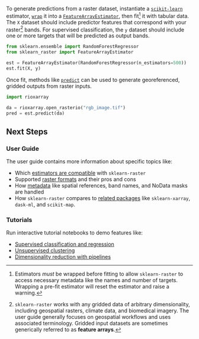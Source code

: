 To generate predictions from a raster dataset, instantiate a [`scikit-learn`](https://scikit-learn.org/stable/) estimator, [`wrap`](../api/wrap.md) it into a [`FeatureArrayEstimator`](../api/wrap.md/#sklearn_raster.estimator.FeatureArrayEstimator), then fit[^fit-after-wrap] it with tabular data. The `X` dataset should include predictor features that correspond with your raster[^rasters] bands. For supervised classification, the `y` dataset should include one or more targets that will be predicted as output bands.

```python
from sklearn.ensemble import RandomForestRegressor
from sklearn_raster import FeatureArrayEstimator

est = FeatureArrayEstimator(RandomForestRegressor(n_estimators=500))
est.fit(X, y)
```

Once fit, methods like [`predict`](../api/wrap.md/#sklearn_raster.FeatureArrayEstimator.predict) can be used to generate georeferenced, gridded outputs from raster inputs.

```python
import rioxarray

da = rioxarray.open_rasterio("rgb_image.tif")
pred = est.predict(da)
```

## Next Steps

### User Guide

The user guide contains more information about specific topics like:

- Which [estimators are compatible](compatible_estimators.md) with `sklearn-raster`
- Supported [raster formats](raster_formats.md) and their pros and cons
- How [metadata](metadata.md) like spatial references, band names, and NoData masks are handled
- How `sklearn-raster` compares to [related packages](related_packages.md) like `sklearn-xarray`, `dask-ml`, and `scikit-map`.

### Tutorials

Run interactive tutorial notebooks to demo features like:

- [Supervised classification and regression](../tutorials/supervised_classification_and_regression.ipynb)
- [Unsupervised clustering](../tutorials/unsupervised_clustering.ipynb)
- [Dimensionality reduction with pipelines](../tutorials/dimensionality_reduction.ipynb)

[^fit-after-wrap]: Estimators *must* be wrapped before fitting to allow `sklearn-raster` to access necessary metadata like the names and number of targets. Wrapping a pre-fit estimator will reset the estimator and raise a warning.

[^rasters]: `sklearn-raster` works with any gridded data of arbitrary dimensionality, including geospatial rasters, climate data, and biomedical imagery. The user guide generally focuses on geospatial workflows and uses associated terminology. Gridded input datasets are sometimes generically referred to as **feature arrays**.
